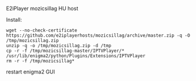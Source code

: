 E2iPlayer mozicsillag HU host

Install:

~~~
wget --no-check-certificate https://github.com/e2iplayerhosts/mozicsillag/archive/master.zip -q -O /tmp/mozicsillag.zip
unzip -q -o /tmp/mozicsillag.zip -d /tmp
cp -r -f /tmp/mozicsillag-master/IPTVPlayer/* /usr/lib/enigma2/python/Plugins/Extensions/IPTVPlayer
rm -r -f /tmp/mozicsillag*
~~~

restart enigma2 GUI